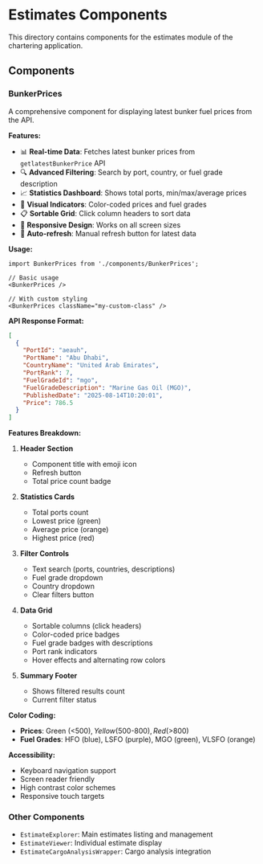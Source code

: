 # Estimates Components

This directory contains components for the estimates module of the chartering application.

## Components

### BunkerPrices

A comprehensive component for displaying latest bunker fuel prices from the API.

**Features:**
- 📊 **Real-time Data**: Fetches latest bunker prices from `getlatestBunkerPrice` API
- 🔍 **Advanced Filtering**: Search by port, country, or fuel grade description
- 📈 **Statistics Dashboard**: Shows total ports, min/max/average prices
- 🎨 **Visual Indicators**: Color-coded prices and fuel grades
- 📋 **Sortable Grid**: Click column headers to sort data
- 📱 **Responsive Design**: Works on all screen sizes
- 🔄 **Auto-refresh**: Manual refresh button for latest data

**Usage:**
```tsx
import BunkerPrices from './components/BunkerPrices';

// Basic usage
<BunkerPrices />

// With custom styling
<BunkerPrices className="my-custom-class" />
```

**API Response Format:**
```json
[
  {
    "PortId": "aeauh",
    "PortName": "Abu Dhabi",
    "CountryName": "United Arab Emirates",
    "PortRank": 7,
    "FuelGradeId": "mgo",
    "FuelGradeDescription": "Marine Gas Oil (MGO)",
    "PublishedDate": "2025-08-14T10:20:01",
    "Price": 786.5
  }
]
```

**Features Breakdown:**

1. **Header Section**
   - Component title with emoji icon
   - Refresh button
   - Total price count badge

2. **Statistics Cards**
   - Total ports count
   - Lowest price (green)
   - Average price (orange)
   - Highest price (red)

3. **Filter Controls**
   - Text search (ports, countries, descriptions)
   - Fuel grade dropdown
   - Country dropdown
   - Clear filters button

4. **Data Grid**
   - Sortable columns (click headers)
   - Color-coded price badges
   - Fuel grade badges with descriptions
   - Port rank indicators
   - Hover effects and alternating row colors

5. **Summary Footer**
   - Shows filtered results count
   - Current filter status

**Color Coding:**
- **Prices**: Green (<$500), Yellow ($500-$800), Red (>$800)
- **Fuel Grades**: HFO (blue), LSFO (purple), MGO (green), VLSFO (orange)

**Accessibility:**
- Keyboard navigation support
- Screen reader friendly
- High contrast color schemes
- Responsive touch targets

### Other Components

- `EstimateExplorer`: Main estimates listing and management
- `EstimateViewer`: Individual estimate display
- `EstimateCargoAnalysisWrapper`: Cargo analysis integration 